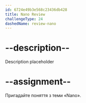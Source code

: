 ```yaml
---
id: 6724e49b3e568c23436db428
title: Nano Review
challengeType: 24
dashedName: review-nano
---
```


# --description--

Description placeholder

# --assignment--

Пригадайте поняття з теми «Nano».
